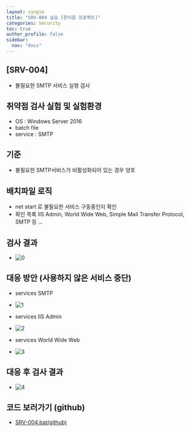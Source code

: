 ```yaml
---
layout: single
title: "SRV-004 실습 [한이음 프로젝트]"
categories: Security
toc: true
author_profile: false
sidebar:
  nav: "docs"
---
```



## [SRV-004]
- 불필요한 SMTP 서비스 실행 검사


## 취약점 검사 실험 및 실험환경
- OS : Windows Server 2016
- batch file
- service : SMTP

## 기준 
- 불필요한 SMTP서비스가 비활성화되어 있는 경우 양호 

## 배치파일 로직
- net start 로 불필요한 서비스 구동중인지 확인
- 확인 목록 IIS Admin, World Wide Web, Simple Mail Transfer Protocol, SMTP 등 ...

## 검사 결과
- ![0](https://github.com/hanmin0512/batch_SRV-004/assets/37041208/9fd3dcb1-ddec-4390-bf94-c47f09a85885)

## 대응 방안 (사용하지 않은 서비스 중단)
- services SMTP
- ![1](https://github.com/hanmin0512/batch_SRV-004/assets/37041208/1ca74a05-bd57-4680-bc9d-faf371951c12)

- services IIS Admin
- ![2](https://github.com/hanmin0512/batch_SRV-004/assets/37041208/7bac48b5-e31b-4266-bc6c-910c1c0ed1dd)

- services World Wide Web
- ![3](https://github.com/hanmin0512/batch_SRV-004/assets/37041208/85016264-a6af-4b1f-9370-e2e3ba270ac9)

## 대응 후 검사 결과
- ![4](https://github.com/hanmin0512/batch_SRV-004/assets/37041208/40ba1c06-a823-41a8-b5d9-4234afad21da)

## 코드 보러가기 (github)
- <a href= "https://github.com/hanmin0512/batch_SRV-004/blob/main/SRV-004.bat"> SRV-004.bat(github)</a>